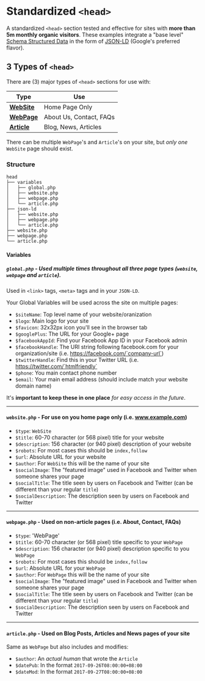 # Standardized `<head>`

A standardized `<head>` section tested and effective for sites with **more than 5m monthly organic visitors**. These examples integrate a "base level" [Schema Structured Data](https://developers.google.com/search/docs/guides/intro-structured-data) in the form of [JSON-LD](https://json-ld.org/) (Google's preferred flavor).

## 3 Types of `<head>`

There are (3) major types of `<head>` sections for use with:

| Type                 | Use           |
| ---------------------|---------------|
| [**WebSite**](https://github.com/htmlfriendly/head/blob/master/website.php) | Home Page Only   |
| [**WebPage**](https://github.com/htmlfriendly/head/blob/master/webpage.php) | About Us, Contact, FAQs |
| [**Article**](https://github.com/htmlfriendly/head/blob/master/article.php) | Blog, News, Articles |

There can be multiple `WebPage`'s and `Article`'s on your site, but _only one_ `WebSite` page should exist.

### Structure

```
head
├── variables
│	├── global.php
│	├── website.php
│	├── webpage.php
│	└── article.php
├── json-ld
│	├── website.php
│	├── webpage.php
│	└── article.php
├── website.php
├── webpage.php
└── article.php
```

#### Variables

##### **`global.php`** - Used multiple times throughout all three page types (`website`, `webpage` and `article`). 

Used in `<link>` tags, `<meta>` tags and in your `JSON-LD`.

Your Global Variables will be used across the site on multiple pages:

- `$siteName`: Top level name of your website/oranization
- `$logo`: Main logo for your site
- `$favicon`: 32x32px icon you'll see in the browser tab
- `$googlePlus`: The URL for your Google+ page
- `$facebookAppId`: Find your Facebook App ID in your Facebook admin
- `$facebookHandle`: The URI string following facebook.com for your organization/site (i.e. https://facebook.com/`company-url`)
- `$twitterHandle`: Find this in your Twitter URL (i.e. https://twitter.com/`htmlfriendly`
- `$phone`: You main contact phone number
- `$email`: Your main email address (should include match your website domain name)

It's **important to keep these in one place** _for easy access in the future_.

-----------------

#### **`website.php`** - For use on you home page only (i.e. www.example.com)

- `$type`: `WebSite`
- `$title`: 60-70 character (or 568 pixel) title for your website
- `$description`: 156 character (or 940 pixel) description of your website
- `$robots`: For most cases this should be `index,follow`
- `$url`: Absolute URL for your website
- `$author`: For `WebSite` this will be the name of your site
- `$socialImage`: The "featured image" used in Facebook and Twitter when someone shares your page
- `$socialTitle`: The title seen by users on Facebook and Twitter (can be different than your regular `title`)
- `$socialDescription`: The description seen by users on Facebook and Twitter

------------------

#### **`webpage.php`** - Used on non-article pages (i.e. About, Contact, FAQs)

- `$type`: 'WebPage'
- `$title`: 60-70 character (or 568 pixel) title specific to your `WebPage`
- `$description`: 156 character (or 940 pixel) description specific to you `WebPage`
- `$robots`: For most cases this should be `index,follow`
- `$url`: Absolute URL for your `WebPage`
- `$author`: For `WebPage` this will be the name of your site
- `$socialImage`: The "featured image" used in Facebook and Twitter when someone shares your page
- `$socialTitle`: The title seen by users on Facebook and Twitter (can be different than your regular `title`)
- `$socialDescription`: The description seen by users on Facebook and Twitter

------------------

#### **`article.php`** - Used on Blog Posts, Articles and News pages of your site

Same as `WebPage` but also includes and modifies:

- `$author`: An _actual human_ that wrote the `Article`
- `$datePub`: In the format `2017-09-26T08:00:00+08:00`
- `$dateMod`: In the format `2017-09-27T08:00:00+08:00`
